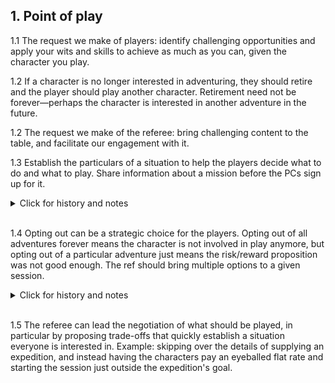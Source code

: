<h2>1. Point of play</h2>

1.1 The request we make of players: identify challenging opportunities and apply your wits and skills to achieve as much as you can, given the character you play.

1.2 If a character is no longer interested in adventuring, they should retire and the player should play another character. Retirement need not be forever—perhaps the character is interested in another adventure in the future.

1.2 The request we make of the referee: bring challenging content to the table, and facilitate our engagement with it.

1.3 Establish the particulars of a situation to help the players decide what to do and what to play. Share information about a mission before the PCs sign up for it.

<details><summary markdown="span">Click for history and notes</summary>

From [Eero Tuovinen as summarized by David Berg](http://www.story-games.com/forums/discussion/comment/428649/#Comment_428649):
> * Establish the particulars of a situation before taking action (ref should both volunteer info and answer questions). Examples:
>   * share info about a mission before the PCs sign up for it
>   * share info about a dangerous room before the PCs enter it
>   * share info about a monster before the PCs enter combat with it
</details><br/>

1.4 Opting out can be a strategic choice for the players. Opting out of all adventures forever means the character is not involved in play anymore, but opting out of a particular adventure just means the risk/reward proposition was not good enough. The ref should bring multiple options to a given session.

<details><summary markdown="span">Click for history and notes</summary>

From [Eero Tuovinen as summarized by David Berg](http://www.story-games.com/forums/discussion/comment/428649/#Comment_428649):
> * Opt out as a strategic choice.
>   * Players should not adopt poor risk/reward propositions "because they're there". A better option is never far off
</details><br/>

1.5 The referee can lead the negotiation of what should be played, in particular by proposing trade-offs that quickly establish a situation everyone is interested in. Example: skipping over the details of supplying an expedition, and instead having the characters pay an eyeballed flat rate and starting the session just outside the expedition's goal.
